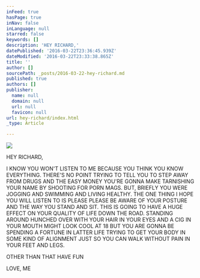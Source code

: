 ```yaml
---
inFeed: true
hasPage: true
inNav: false
inLanguage: null
starred: false
keywords: []
description: 'HEY RICHARD,'
datePublished: '2016-03-22T23:36:45.939Z'
dateModified: '2016-03-22T23:33:38.865Z'
title: ''
author: []
sourcePath: _posts/2016-03-22-hey-richard.md
published: true
authors: []
publisher:
  name: null
  domain: null
  url: null
  favicon: null
url: hey-richard/index.html
_type: Article

---
```

![](https://the-grid-user-content.s3-us-west-2.amazonaws.com/c70def00-570a-4ba6-84a6-ab411aaaa194.jpg)

HEY RICHARD,

I KNOW YOU WON'T LISTEN TO ME BECAUSE YOU THINK YOU KNOW EVERYTHING. THERE'S NO POINT TRYING TO TELL YOU TO STEP AWAY FROM DRUGS AND THE EASY MONEY YOU'RE GONNA MAKE TARNISHING YOUR NAME BY SHOOTING FOR PORN MAGS. BUT, BRIEFLY YOU WERE JOGGING AND SWIMMING AND LIVING HEALTHY. THE ONE THING I HOPE YOU WILL LISTEN TO IS PLEASE PLEASE BE AWARE OF YOUR POSTURE AND THE WAY YOU STAND AND SIT. THIS IS GOING TO HAVE A HUGE EFFECT ON YOUR QUALITY OF LIFE DOWN THE ROAD. STANDING AROUND HUNCHED OVER WITH YOUR HAIR IN YOUR EYES AND A CIG IN YOUR MOUTH MIGHT LOOK COOL AT 18 BUT YOU ARE GONNA BE SPENDING A FORTUNE IN LATTER LIFE TRYING TO GET YOUR BODY IN SOME KIND OF ALIGNMENT JUST SO YOU CAN WALK WITHOUT PAIN IN YOUR FEET AND LEGS.

OTHER THAN THAT HAVE FUN

LOVE, ME